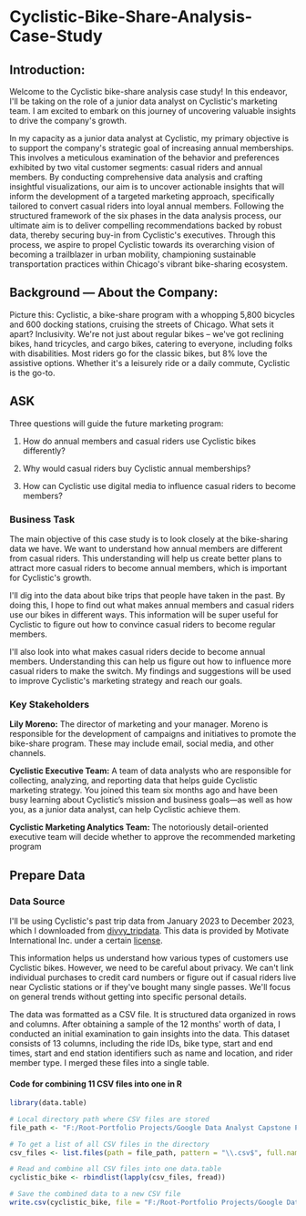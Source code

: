 # Cyclistic-Bike-Share-Analysis-Case-Study

## Introduction:

Welcome to the Cyclistic bike-share analysis case study! In this endeavor, I'll be taking on the role of a junior data analyst on Cyclistic's marketing team. I am excited to embark on this journey of uncovering valuable insights to drive the company's growth.

In my capacity as a junior data analyst at Cyclistic, my primary objective is to support the company's strategic goal of increasing annual memberships. This involves a meticulous examination of the behavior and preferences exhibited by two vital customer segments: casual riders and annual members. By conducting comprehensive data analysis and crafting insightful visualizations, our aim is to uncover actionable insights that will inform the development of a targeted marketing approach, specifically tailored to convert casual riders into loyal annual members. Following the structured framework of the six phases in the data analysis process, our ultimate aim is to deliver compelling recommendations backed by robust data, thereby securing buy-in from Cyclistic's executives. Through this process, we aspire to propel Cyclistic towards its overarching vision of becoming a trailblazer in urban mobility, championing sustainable transportation practices within Chicago's vibrant bike-sharing ecosystem.

## Background — About the Company:

Picture this: Cyclistic, a bike-share program with a whopping 5,800 bicycles and 600 docking stations, cruising the streets of Chicago. What sets it apart? Inclusivity. We're not just about regular bikes – we've got reclining bikes, hand tricycles, and cargo bikes, catering to everyone, including folks with disabilities. Most riders go for the classic bikes, but 8% love the assistive options. Whether it's a leisurely ride or a daily commute, Cyclistic is the go-to.

## ASK

Three questions will guide the future marketing program: 

  1. How do annual members and casual riders use Cyclistic bikes differently? 

  2. Why would casual riders buy Cyclistic annual memberships? 

  3. How can Cyclistic use digital media to influence casual riders to become members?

###  Business Task

The main objective of this case study is to look closely at the bike-sharing data we have. We want to understand how annual members are different from casual riders. This understanding will help us create better plans to attract more casual riders to become annual members, which is important for Cyclistic's growth.

I'll dig into the data about bike trips that people have taken in the past. By doing this, I hope to find out what makes annual members and casual riders use our bikes in different ways. This information will be super useful for Cyclistic to figure out how to convince casual riders to become regular members.

I'll also look into what makes casual riders decide to become annual members. Understanding this can help us figure out how to influence more casual riders to make the switch. My findings and suggestions will be used to improve Cyclistic's marketing strategy and reach our goals.

### Key Stakeholders

  <b>Lily Moreno:</b> The director of marketing and your manager. Moreno is responsible for the development of campaigns and initiatives to promote the bike-share program. These may include email, social media, and other channels.

  <b>Cyclistic Executive Team:</b> A team of data analysts who are responsible for collecting, analyzing, and reporting data that helps guide Cyclistic marketing strategy. You joined this team six months ago and have been busy learning about Cyclistic’s mission and business goals—as well as how you, as a junior data analyst, can help Cyclistic achieve them.


  <b>Cyclistic Marketing Analytics Team:</b> The notoriously detail-oriented executive team will decide whether to approve the recommended marketing program  

## Prepare Data

### Data Source

I'll be using Cyclistic's past trip data from January 2023 to December 2023, which I downloaded from [divvy_tripdata](https://divvy-tripdata.s3.amazonaws.com/index.html). This data is provided by Motivate International Inc. under a certain [license](https://divvybikes.com/data-license-agreement).

This information helps us understand how various types of customers use Cyclistic bikes. However, we need to be careful about privacy. We can't link individual purchases to credit card numbers or figure out if casual riders live near Cyclistic stations or if they've bought many single passes. We'll focus on general trends without getting into specific personal details.

The data was formatted as a CSV file. It is structured data organized in rows and columns. After obtaining a sample of the 12 months' worth of data, I conducted an initial examination to gain insights into the data. This dataset consists of 13 columns, including the ride IDs, bike type, start and end times, start and end station identifiers such as name and location, and rider member type. I merged these files into a single table.


#### Code for combining 11 CSV files into one in R
```r
library(data.table)

# Local directory path where CSV files are stored
file_path <- "F:/Root-Portfolio Projects/Google Data Analyst Capstone Project/Cyclistic Bike-Share Analysis"

# To get a list of all CSV files in the directory
csv_files <- list.files(path = file_path, pattern = "\\.csv$", full.names = TRUE)

# Read and combine all CSV files into one data.table
cyclistic_bike <- rbindlist(lapply(csv_files, fread))

# Save the combined data to a new CSV file
write.csv(cyclistic_bike, file = "F:/Root-Portfolio Projects/Google Data Analyst Capstone Project/Cyclistic Bike-Share Analysis/cyclistic_bike.csv", row.names = FALSE)
```
